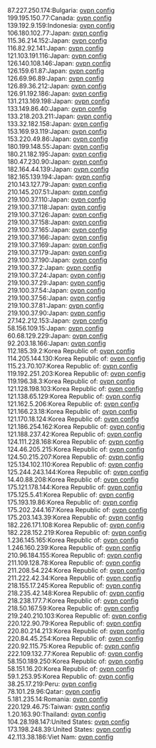 87.227.250.174:Bulgaria: [ovpn config](vpn/87_227_250_174.ovpn)  
199.195.150.77:Canada: [ovpn config](vpn/199_195_150_77.ovpn)  
139.192.9.159:Indonesia: [ovpn config](vpn/139_192_9_159.ovpn)  
106.180.102.77:Japan: [ovpn config](vpn/106_180_102_77.ovpn)  
115.36.214.152:Japan: [ovpn config](vpn/115_36_214_152.ovpn)  
116.82.92.141:Japan: [ovpn config](vpn/116_82_92_141.ovpn)  
121.103.191.116:Japan: [ovpn config](vpn/121_103_191_116.ovpn)  
126.140.108.146:Japan: [ovpn config](vpn/126_140_108_146.ovpn)  
126.159.61.87:Japan: [ovpn config](vpn/126_159_61_87.ovpn)  
126.69.96.89:Japan: [ovpn config](vpn/126_69_96_89.ovpn)  
126.89.36.212:Japan: [ovpn config](vpn/126_89_36_212.ovpn)  
126.91.192.186:Japan: [ovpn config](vpn/126_91_192_186.ovpn)  
131.213.169.198:Japan: [ovpn config](vpn/131_213_169_198.ovpn)  
133.149.86.40:Japan: [ovpn config](vpn/133_149_86_40.ovpn)  
133.218.203.211:Japan: [ovpn config](vpn/133_218_203_211.ovpn)  
133.32.182.158:Japan: [ovpn config](vpn/133_32_182_158.ovpn)  
153.169.93.119:Japan: [ovpn config](vpn/153_169_93_119.ovpn)  
153.220.49.86:Japan: [ovpn config](vpn/153_220_49_86.ovpn)  
180.199.148.55:Japan: [ovpn config](vpn/180_199_148_55.ovpn)  
180.21.182.195:Japan: [ovpn config](vpn/180_21_182_195.ovpn)  
180.47.230.90:Japan: [ovpn config](vpn/180_47_230_90.ovpn)  
182.164.44.139:Japan: [ovpn config](vpn/182_164_44_139.ovpn)  
182.165.139.194:Japan: [ovpn config](vpn/182_165_139_194.ovpn)  
210.143.127.79:Japan: [ovpn config](vpn/210_143_127_79.ovpn)  
210.145.207.51:Japan: [ovpn config](vpn/210_145_207_51.ovpn)  
219.100.37.110:Japan: [ovpn config](vpn/219_100_37_110.ovpn)  
219.100.37.118:Japan: [ovpn config](vpn/219_100_37_118.ovpn)  
219.100.37.126:Japan: [ovpn config](vpn/219_100_37_126.ovpn)  
219.100.37.158:Japan: [ovpn config](vpn/219_100_37_158.ovpn)  
219.100.37.165:Japan: [ovpn config](vpn/219_100_37_165.ovpn)  
219.100.37.166:Japan: [ovpn config](vpn/219_100_37_166.ovpn)  
219.100.37.169:Japan: [ovpn config](vpn/219_100_37_169.ovpn)  
219.100.37.179:Japan: [ovpn config](vpn/219_100_37_179.ovpn)  
219.100.37.190:Japan: [ovpn config](vpn/219_100_37_190.ovpn)  
219.100.37.2:Japan: [ovpn config](vpn/219_100_37_2.ovpn)  
219.100.37.24:Japan: [ovpn config](vpn/219_100_37_24.ovpn)  
219.100.37.29:Japan: [ovpn config](vpn/219_100_37_29.ovpn)  
219.100.37.54:Japan: [ovpn config](vpn/219_100_37_54.ovpn)  
219.100.37.56:Japan: [ovpn config](vpn/219_100_37_56.ovpn)  
219.100.37.81:Japan: [ovpn config](vpn/219_100_37_81.ovpn)  
219.100.37.90:Japan: [ovpn config](vpn/219_100_37_90.ovpn)  
27.142.212.153:Japan: [ovpn config](vpn/27_142_212_153.ovpn)  
58.156.109.15:Japan: [ovpn config](vpn/58_156_109_15.ovpn)  
60.68.129.229:Japan: [ovpn config](vpn/60_68_129_229.ovpn)  
92.203.18.166:Japan: [ovpn config](vpn/92_203_18_166.ovpn)  
112.185.39.2:Korea Republic of: [ovpn config](vpn/112_185_39_2.ovpn)  
114.205.144.130:Korea Republic of: [ovpn config](vpn/114_205_144_130.ovpn)  
115.23.70.107:Korea Republic of: [ovpn config](vpn/115_23_70_107.ovpn)  
119.192.251.203:Korea Republic of: [ovpn config](vpn/119_192_251_203.ovpn)  
119.196.38.3:Korea Republic of: [ovpn config](vpn/119_196_38_3.ovpn)  
121.128.198.103:Korea Republic of: [ovpn config](vpn/121_128_198_103.ovpn)  
121.138.65.129:Korea Republic of: [ovpn config](vpn/121_138_65_129.ovpn)  
121.162.5.206:Korea Republic of: [ovpn config](vpn/121_162_5_206.ovpn)  
121.166.23.18:Korea Republic of: [ovpn config](vpn/121_166_23_18.ovpn)  
121.170.18.124:Korea Republic of: [ovpn config](vpn/121_170_18_124.ovpn)  
121.186.254.162:Korea Republic of: [ovpn config](vpn/121_186_254_162.ovpn)  
121.188.237.42:Korea Republic of: [ovpn config](vpn/121_188_237_42.ovpn)  
124.111.228.168:Korea Republic of: [ovpn config](vpn/124_111_228_168.ovpn)  
124.46.205.215:Korea Republic of: [ovpn config](vpn/124_46_205_215.ovpn)  
124.50.215.207:Korea Republic of: [ovpn config](vpn/124_50_215_207.ovpn)  
125.134.102.110:Korea Republic of: [ovpn config](vpn/125_134_102_110.ovpn)  
125.244.243.144:Korea Republic of: [ovpn config](vpn/125_244_243_144.ovpn)  
14.40.88.208:Korea Republic of: [ovpn config](vpn/14_40_88_208.ovpn)  
175.121.178.144:Korea Republic of: [ovpn config](vpn/175_121_178_144.ovpn)  
175.125.5.41:Korea Republic of: [ovpn config](vpn/175_125_5_41.ovpn)  
175.193.19.86:Korea Republic of: [ovpn config](vpn/175_193_19_86.ovpn)  
175.202.244.167:Korea Republic of: [ovpn config](vpn/175_202_244_167.ovpn)  
175.203.143.39:Korea Republic of: [ovpn config](vpn/175_203_143_39.ovpn)  
182.226.171.108:Korea Republic of: [ovpn config](vpn/182_226_171_108.ovpn)  
182.228.152.219:Korea Republic of: [ovpn config](vpn/182_228_152_219.ovpn)  
1.236.145.165:Korea Republic of: [ovpn config](vpn/1_236_145_165.ovpn)  
1.246.160.239:Korea Republic of: [ovpn config](vpn/1_246_160_239.ovpn)  
210.96.184.155:Korea Republic of: [ovpn config](vpn/210_96_184_155.ovpn)  
211.109.128.78:Korea Republic of: [ovpn config](vpn/211_109_128_78.ovpn)  
211.208.54.224:Korea Republic of: [ovpn config](vpn/211_208_54_224.ovpn)  
211.222.42.34:Korea Republic of: [ovpn config](vpn/211_222_42_34.ovpn)  
218.155.17.245:Korea Republic of: [ovpn config](vpn/218_155_17_245.ovpn)  
218.235.42.148:Korea Republic of: [ovpn config](vpn/218_235_42_148.ovpn)  
218.238.177.7:Korea Republic of: [ovpn config](vpn/218_238_177_7.ovpn)  
218.50.167.59:Korea Republic of: [ovpn config](vpn/218_50_167_59.ovpn)  
219.240.210.103:Korea Republic of: [ovpn config](vpn/219_240_210_103.ovpn)  
220.122.90.79:Korea Republic of: [ovpn config](vpn/220_122_90_79.ovpn)  
220.80.214.213:Korea Republic of: [ovpn config](vpn/220_80_214_213.ovpn)  
220.84.45.254:Korea Republic of: [ovpn config](vpn/220_84_45_254.ovpn)  
220.92.115.75:Korea Republic of: [ovpn config](vpn/220_92_115_75.ovpn)  
222.109.132.77:Korea Republic of: [ovpn config](vpn/222_109_132_77.ovpn)  
58.150.189.250:Korea Republic of: [ovpn config](vpn/58_150_189_250.ovpn)  
58.151.16.20:Korea Republic of: [ovpn config](vpn/58_151_16_20.ovpn)  
59.1.253.95:Korea Republic of: [ovpn config](vpn/59_1_253_95.ovpn)  
38.25.17.219:Peru: [ovpn config](vpn/38_25_17_219.ovpn)  
78.101.29.96:Qatar: [ovpn config](vpn/78_101_29_96.ovpn)  
5.181.235.14:Romania: [ovpn config](vpn/5_181_235_14.ovpn)  
220.129.46.75:Taiwan: [ovpn config](vpn/220_129_46_75.ovpn)  
1.20.163.90:Thailand: [ovpn config](vpn/1_20_163_90.ovpn)  
104.28.198.147:United States: [ovpn config](vpn/104_28_198_147.ovpn)  
173.198.248.39:United States: [ovpn config](vpn/173_198_248_39.ovpn)  
42.113.38.186:Viet Nam: [ovpn config](vpn/42_113_38_186.ovpn)  
